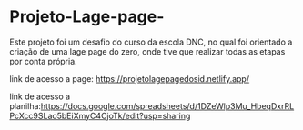 # Projeto-Lage-page-
Este projeto foi um desafio do curso da escola DNC, no qual foi orientado a criação de uma lage page do zero, onde tive que realizar todas as etapas por conta própria.

link de acesso a page: https://projetolagepagedosid.netlify.app/

link de acesso a planilha:https://docs.google.com/spreadsheets/d/1DZeWlp3Mu_HbeqDxrRLPcXcc9SLao5bEiXmyC4CjoTk/edit?usp=sharing
